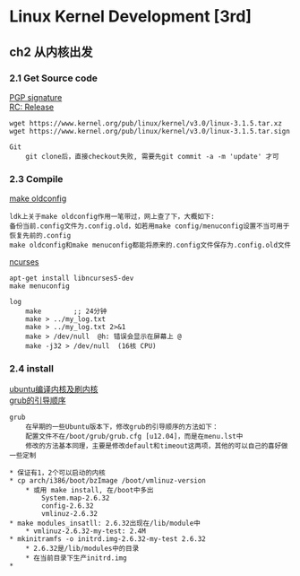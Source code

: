 # Linux Kernel Development [3rd]
## ch2 从内核出发
### 2.1 Get Source code
[PGP signature](https://www.kernel.org/category/signatures.html)</br>
[RC: Release](https://www.kernel.org/category/releases.html)</br>

    wget https://www.kernel.org/pub/linux/kernel/v3.0/linux-3.1.5.tar.xz
    wget https://www.kernel.org/pub/linux/kernel/v3.0/linux-3.1.5.tar.sign

    Git
        git clone后，直接checkout失败, 需要先git commit -a -m 'update' 才可

### 2.3 Compile
[make oldconfig](http://blog.csdn.net/david_xtd/article/details/7609529)

    ldk上关于make oldconfig作用一笔带过，网上查了下，大概如下:
    备份当前.config文件为.config.old，如若用make config/menuconfig设置不当可用于恢复先前的.config
    make oldconfig和make menuconfig都能将原来的.config文件保存为.config.old文件

[ncurses](http://www.oschina.net/p/ncurses)

    apt-get install libncurses5-dev
    make menuconfig

    log
        make        ;; 24分钟
        make > ../my_log.txt
        make > ../my_log.txt 2>&1
        make > /dev/null  @h: 错误会显示在屏幕上 @
        make -j32 > /dev/null  (16核 CPU)

### 2.4 install
[ubuntu编译内核及刷内核](http://www.cnblogs.com/hongzg1982/articles/2163620.html)</br>
[grub的引导顺序](http://blog.sina.com.cn/s/blog_4438cd290101a5zb.html)

    grub
        在早期的一些Ubuntu版本下，修改grub的引导顺序的方法如下：
        配置文件不在/boot/grub/grub.cfg [u12.04]，而是在menu.lst中
        修改的方法基本同理，主要是修改default和timeout这两项，其他的可以自己的喜好做一些定制

    * 保证有1，2个可以启动的内核
    * cp arch/i386/boot/bzImage /boot/vmlinuz-version
        * 或用 make install, 在/boot中多出
            System.map-2.6.32
            config-2.6.32
            vmlinuz-2.6.32
    * make modules_insatll: 2.6.32出现在/lib/module中
        * vmlinuz-2.6.32-my-test: 2.4M
    * mkinitramfs -o initrd.img-2.6.32-my-test 2.6.32
        * 2.6.32是/lib/modules中的目录
        * 在当前目录下生产initrd.img
    *



